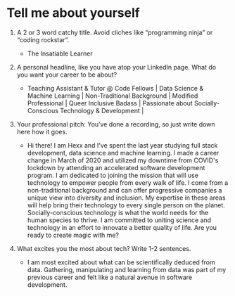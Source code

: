 # Tell me about yourself

1. A 2 or 3 word catchy title. Avoid cliches like “programming ninja” or “coding rockstar”.
    - The Insatiable Learner


1. A personal headline, like you have atop your LinkedIn page. What do you want your career to be about?
    - Teaching Assistant & Tutor @ Code Fellows | Data Science & Machine Learning | Non-Traditional Background | Modified Professional | Queer Inclusive Badass | Passionate about Socially-Conscious Technology & Development |


1. Your professional pitch: You’ve done a recording, so just write down here how it goes.
    - Hi there! I am Hexx and I've spent the last year studying full stack development, data science and machine learning. I made a career change in March of 2020 and utilized my downtime from COVID's lockdown by attending an accelerated software development program. I am dedicated to joining the mission that will use technology to empower people from every walk of life. I come from a non-traditional background and can offer progressive companies a unique view into diversity and inclusion. My expertise in these areas will help bring their technology to every single person on the planet. Socially-conscious technology is what the world needs for the human species to thrive. I am committed to uniting science and technology in an effort to innovate a better quality of life. Are you ready to create magic with me?


1. What excites you the most about tech? Write 1-2 sentences.
    - I am most excited about what can be scientifically deduced from data. Gathering, manipulating and learning from data was part of my previous career and felt like a natural avenue in software development.